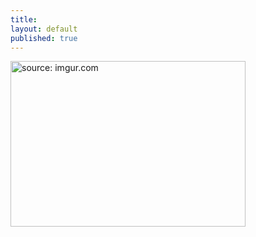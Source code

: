 ```yaml
---
title: 
layout: default
published: true
---
```


<a href="http://imgur.com/hEgpars"><img src="http://i.imgur.com/hEgpars.jpg" title="source: imgur.com" width="376" height="265" /></a>
